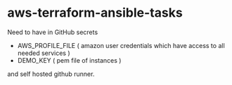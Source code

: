 # aws-terraform-ansible-tasks

Need to have in GitHub secrets
  - AWS_PROFILE_FILE ( amazon user credentials which have access to all needed services )
  - DEMO_KEY ( pem file of instances )

and self hosted github runner.
